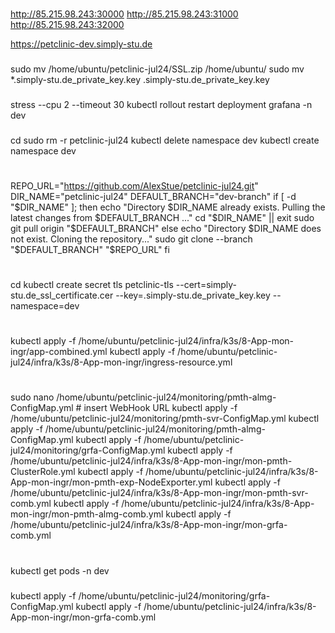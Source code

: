 
###

http://85.215.98.243:30000
http://85.215.98.243:31000
http://85.215.98.243:32000

https://petclinic-dev.simply-stu.de

###
sudo mv /home/ubuntu/petclinic-jul24/SSL.zip /home/ubuntu/
sudo mv *.simply-stu.de_private_key.key .simply-stu.de_private_key.key
###
stress --cpu 2 --timeout 30
kubectl rollout restart deployment grafana -n dev
###
cd
sudo rm -r petclinic-jul24
kubectl delete namespace dev
kubectl create namespace dev
#
REPO_URL="https://github.com/AlexStue/petclinic-jul24.git"
DIR_NAME="petclinic-jul24"
DEFAULT_BRANCH="dev-branch"
if [ -d "$DIR_NAME" ]; then
  echo "Directory $DIR_NAME already exists. Pulling the latest changes from $DEFAULT_BRANCH ..."
  cd "$DIR_NAME" || exit
  sudo git pull origin "$DEFAULT_BRANCH"
else
  echo "Directory $DIR_NAME does not exist. Cloning the repository..."
  sudo git clone --branch "$DEFAULT_BRANCH" "$REPO_URL"
fi
#
cd
kubectl create secret tls petclinic-tls --cert=simply-stu.de_ssl_certificate.cer --key=.simply-stu.de_private_key.key --namespace=dev
#
kubectl apply -f /home/ubuntu/petclinic-jul24/infra/k3s/8-App-mon-ingr/app-combined.yml
kubectl apply -f /home/ubuntu/petclinic-jul24/infra/k3s/8-App-mon-ingr/ingress-resource.yml
#
sudo nano /home/ubuntu/petclinic-jul24/monitoring/pmth-almg-ConfigMap.yml # insert WebHook URL
kubectl apply -f /home/ubuntu/petclinic-jul24/monitoring/pmth-svr-ConfigMap.yml
kubectl apply -f /home/ubuntu/petclinic-jul24/monitoring/pmth-almg-ConfigMap.yml
kubectl apply -f /home/ubuntu/petclinic-jul24/monitoring/grfa-ConfigMap.yml
kubectl apply -f /home/ubuntu/petclinic-jul24/infra/k3s/8-App-mon-ingr/mon-pmth-ClusterRole.yml
kubectl apply -f /home/ubuntu/petclinic-jul24/infra/k3s/8-App-mon-ingr/mon-pmth-exp-NodeExporter.yml
kubectl apply -f /home/ubuntu/petclinic-jul24/infra/k3s/8-App-mon-ingr/mon-pmth-svr-comb.yml
kubectl apply -f /home/ubuntu/petclinic-jul24/infra/k3s/8-App-mon-ingr/mon-pmth-almg-comb.yml
kubectl apply -f /home/ubuntu/petclinic-jul24/infra/k3s/8-App-mon-ingr/mon-grfa-comb.yml
#
kubectl get pods -n dev

###








kubectl apply -f /home/ubuntu/petclinic-jul24/monitoring/grfa-ConfigMap.yml
kubectl apply -f /home/ubuntu/petclinic-jul24/infra/k3s/8-App-mon-ingr/mon-grfa-comb.yml



#